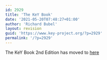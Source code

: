 ```yaml
---
id: 2929
title: 'The KeY Book'
date: '2021-05-20T07:48:27+01:00'
author: 'Richard Bubel'
layout: revision
guid: 'https://www.key-project.org/?p=2929'
permalink: '/?p=2929'
---
```


The KeY Book 2nd Edition has moved to [here](https://www.key-project.org/thebook2)